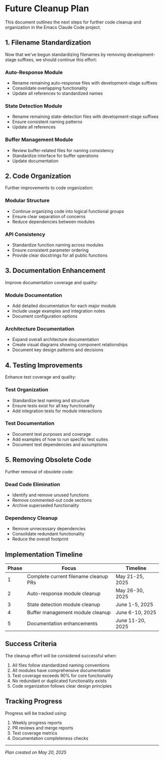 # Future Cleanup Plan

This document outlines the next steps for further code cleanup and organization in the Emacs Claude Code project.

## 1. Filename Standardization

Now that we've begun standardizing filenames by removing development-stage suffixes, we should continue this effort:

### Auto-Response Module
- Rename remaining auto-response files with development-stage suffixes
- Consolidate overlapping functionality
- Update all references to standardized names

### State Detection Module
- Rename remaining state-detection files with development-stage suffixes
- Ensure consistent naming patterns
- Update all references

### Buffer Management Module
- Review buffer-related files for naming consistency
- Standardize interface for buffer operations
- Update documentation

## 2. Code Organization

Further improvements to code organization:

### Modular Structure
- Continue organizing code into logical functional groups
- Ensure clear separation of concerns
- Reduce dependencies between modules

### API Consistency
- Standardize function naming across modules
- Ensure consistent parameter ordering
- Provide clear docstrings for all public functions

## 3. Documentation Enhancement

Improve documentation coverage and quality:

### Module Documentation
- Add detailed documentation for each major module
- Include usage examples and integration notes
- Document configuration options

### Architecture Documentation
- Expand overall architecture documentation
- Create visual diagrams showing component relationships
- Document key design patterns and decisions

## 4. Testing Improvements

Enhance test coverage and quality:

### Test Organization
- Standardize test naming and structure
- Ensure tests exist for all key functionality
- Add integration tests for module interactions

### Test Documentation
- Document test purposes and coverage
- Add examples of how to run specific test suites
- Document test dependencies and assumptions

## 5. Removing Obsolete Code

Further removal of obsolete code:

### Dead Code Elimination
- Identify and remove unused functions
- Remove commented-out code sections
- Archive superseded functionality

### Dependency Cleanup
- Remove unnecessary dependencies
- Consolidate redundant functionality
- Reduce the overall footprint

## Implementation Timeline

| Phase | Focus | Timeline |
|-------|-------|----------|
| 1 | Complete current filename cleanup PRs | May 21-25, 2025 |
| 2 | Auto-response module cleanup | May 26-30, 2025 |
| 3 | State detection module cleanup | June 1-5, 2025 |
| 4 | Buffer management module cleanup | June 6-10, 2025 |
| 5 | Documentation enhancements | June 11-20, 2025 |

## Success Criteria

The cleanup effort will be considered successful when:

1. All files follow standardized naming conventions
2. All modules have comprehensive documentation
3. Test coverage exceeds 90% for core functionality
4. No redundant or duplicated functionality exists
5. Code organization follows clear design principles

## Tracking Progress

Progress will be tracked using:

1. Weekly progress reports
2. PR reviews and merge reports
3. Test coverage metrics
4. Documentation completeness checks

---

*Plan created on May 20, 2025*